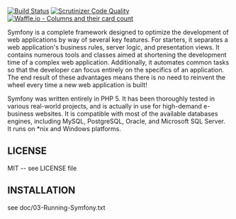 [![Build Status](https://circleci.com/gh/jonphipps/Metadata-Registry/tree/stage.svg?style=shield&circle-token=d34aa938838a61715091521dc01e5b32c4b11d91)](https://circleci.com/gh/jonphipps/Metadata-Registry)
[![Scrutinizer Code Quality](https://scrutinizer-ci.com/g/jonphipps/Metadata-Registry/badges/quality-score.png?b=beta)](https://scrutinizer-ci.com/g/jonphipps/Metadata-Registry/?branch=beta)
[![Waffle.io - Columns and their card count](https://badge.waffle.io/jonphipps/Metadata-Registry.svg?columns=all)](https://waffle.io/jonphipps/Metadata-Registry)

Symfony is a complete framework designed to optimize the development of web applications by way of several key features.
For starters, it separates a web application's business rules, server logic, and presentation views.
It contains numerous tools and classes aimed at shortening the development time of a complex web application.
Additionally, it automates common tasks so that the developer can focus entirely on the specifics of an application.
The end result of these advantages means there is no need to reinvent the wheel every time a new web application is built!

Symfony was written entirely in PHP 5.
It has been thoroughly tested in various real-world projects, and is actually in use for high-demand e-business websites.
It is compatible with most of the available databases engines, including MySQL, PostgreSQL, Oracle, and Microsoft SQL Server.
It runs on *nix and Windows platforms.

LICENSE
-------

MIT -- see LICENSE file

INSTALLATION
------------

see doc/03-Running-Symfony.txt
